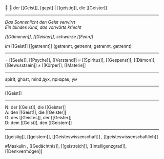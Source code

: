 🔵 👻 der [[Geist]], [ɡaɪ̯st] | [[geistig]],
die [[Geister]]

---

_Das Sonnenlicht den Geist verwirrt_  
_Ein blindes Kind, das vorwärts kriecht_

_[[Dämonen]], [[Geister]], schwarze [[Feen]]_

_Im_ [[Geist]] [[getrennt]] (getrennt, getrennt, getrennt, getrennt)

---

= [[Seele]], [[Psyche]], [[Verstand]]
≈ [[Spiritus]], [[Gespenst]], [[Dämon]], [[Bewusstsein]]
≠ [[Körper]], [[Materie]]

---

spirit, ghost, mind
дух, призрак, ум

---

[[Geist]]

---

N: der [[Geist]], die [[Geister]]  
A: den [[Geist]], die [[Geister]]  
G: des [[Geistes]], der [[Geister]]  
D: dem [[Geist]], den [[Geistern]]

---

[[geistig]], [[geistern]], [[Geisteswissenschaft]]
, [[geisteswissenschaftlich]]

#Maskulin
, [[Gedächtnis]], [[geistreich]], [[Intelligenzgrad]], [[Denkvermögen]]
